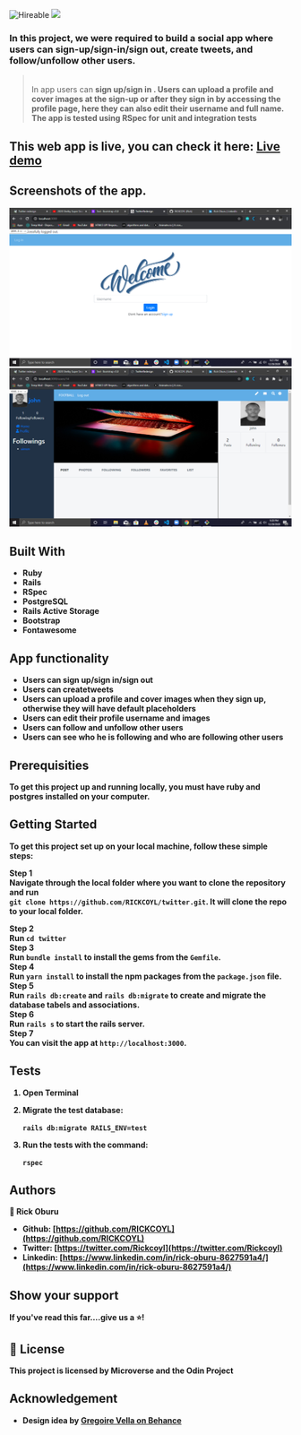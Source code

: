 ![Hireable](https://img.shields.io/badge/Hireable-yes-success) ![](https://img.shields.io/badge/-Microverse%20projects-blueviolet)

### In this project, we were required to build a social app where users can sign-up/sign-in/sign out, create tweets, and follow/unfollow other users.

> <br>
> In app users can <b>sign up/sign in . Users can upload a profile and cover images at the sign-up or after they sign in by accessing the profile page, here they can also edit their username and full name.
> <br>
> The app is tested using RSpec for unit and integration tests

## This web app is live, you can check it here: [Live demo](https://twitter-redesign-1.herokuapp.com/)

## Screenshots of the app.

![image](app/assets/images/login.png)
![image](app/assets/images/homepage.png)

## Built With

- Ruby
- Rails
- RSpec
- PostgreSQL
- Rails Active Storage
- Bootstrap
- Fontawesome

## App functionality

- Users can sign up/sign in/sign out
- Users can createtweets
- Users can upload a profile and cover images when they sign up, otherwise they will have default placeholders
- Users can edit their profile username and images
- Users can follow and unfollow other users
- Users can see who he is following and who are following other users

## Prerequisities

To get this project up and running locally, you must have ruby and postgres installed on your computer.

## Getting Started

**To get this project set up on your local machine, follow these simple steps:**

**Step 1**<br>
Navigate through the local folder where you want to clone the repository and run<br>
`git clone https://github.com/RICKCOYL/twitter.git`. It will clone the repo to your local folder.<br>

**Step 2**<br>
Run `cd twitter`<br>
**Step 3**<br>
Run `bundle install` to install the gems from the `Gemfile`.<br>
**Step 4**<br>
Run `yarn install` to install the npm packages from the `package.json` file.<br>
**Step 5**<br>
Run `rails db:create` and `rails db:migrate` to create and migrate the database tabels and associations.<br>
**Step 6**<br>
Run `rails s` to start the rails server.<br>
**Step 7**<br>
You can visit the app at `http://localhost:3000`.

## Tests

1. Open Terminal

2. Migrate the test database:

   `rails db:migrate RAILS_ENV=test`

3. Run the tests with the command:

   `rspec`

## Authors

👤 **Rick Oburu**

- Github: [https://github.com/RICKCOYL](https://github.com/RICKCOYL)
- Twitter: [https://twitter.com/Rickcoyl](https://twitter.com/Rickcoyl)
- Linkedin: [https://www.linkedin.com/in/rick-oburu-8627591a4/](https://www.linkedin.com/in/rick-oburu-8627591a4/)

## Show your support

If you've read this far....give us a ⭐️!

## 📝 License

This project is licensed by Microverse and the Odin Project

## Acknowledgement

- Design idea by [Gregoire Vella on Behance](https://www.behance.net/gregoirevella)
